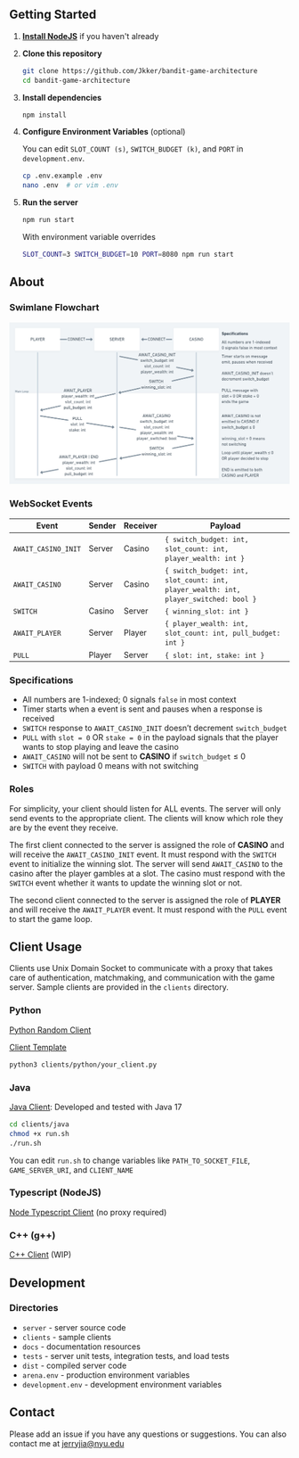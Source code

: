 ## Getting Started

1. [**Install NodeJS**](https://nodejs.org/en/download/)
   if you haven't already
2. **Clone this repository**
    ```sh
    git clone https://github.com/Jkker/bandit-game-architecture
    cd bandit-game-architecture
    ```
3. **Install dependencies**
    ```sh
    npm install
    ```
4. **Configure Environment Variables** (optional)

   You can edit `SLOT_COUNT (s)`, `SWITCH_BUDGET (k)`, and `PORT` in `development.env`.
    ```sh
    cp .env.example .env
    nano .env  # or vim .env
    ```
5. **Run the server**
    ```sh
    npm run start
    ```
    With environment variable overrides
    ```sh
    SLOT_COUNT=3 SWITCH_BUDGET=10 PORT=8080 npm run start
    ```


## About
### Swimlane Flowchart

![Swimlane Flowchart](docs/swimlane-flowchart.png)

### WebSocket Events

| Event               | Sender | Receiver | Payload                                                                              |
| ------------------- | ------ | -------- | ------------------------------------------------------------------------------------ |
| `AWAIT_CASINO_INIT` | Server | Casino   | `{ switch_budget: int, slot_count: int, player_wealth: int }`                        |
| `AWAIT_CASINO`      | Server | Casino   | `{ switch_budget: int, slot_count: int, player_wealth: int, player_switched: bool }` |
| `SWITCH`            | Casino | Server   | `{ winning_slot: int }`                                                              |
| `AWAIT_PLAYER`      | Server | Player   | `{ player_wealth: int, slot_count: int, pull_budget: int }`                          |
| `PULL`              | Player | Server   | `{ slot: int, stake: int }`                                                          |

### Specifications

- All numbers are 1-indexed; 0 signals `false` in most context
- Timer starts when a event is sent and pauses when a response is received
- `SWITCH` response to `AWAIT_CASINO_INIT` doesn’t decrement `switch_budget`
- `PULL` with `slot = 0` OR `stake = 0` in the payload signals that the player wants to stop playing and leave the casino
- `AWAIT_CASINO` will not be sent to **CASINO** if `switch_budget` ≤ 0
- `SWITCH` with payload 0 means with not switching

### Roles

For simplicity, your client should listen for ALL events. The server will only send events to the appropriate client. The clients will know which role they are by the event they receive.

The first client connected to the server is assigned the role of **CASINO** and will receive the `AWAIT_CASINO_INIT` event. It must respond with the `SWITCH` event to initialize the winning slot. The server will send `AWAIT_CASINO` to the casino after the player gambles at a slot. The casino must respond with the `SWITCH` event whether it wants to update the winning slot or not.

The second client connected to the server is assigned the role of **PLAYER** and will receive the `AWAIT_PLAYER` event. It must respond with the `PULL` event to start the game loop.

## Client Usage

Clients use Unix Domain Socket to communicate with a proxy that takes care of authentication, matchmaking, and communication with the game server. Sample clients are provided in the `clients` directory.


### Python
[Python Random Client](clients/python/random_client.py)

[Client Template](clients/python/your_client.py)

```sh
python3 clients/python/your_client.py
```

### Java

[Java Client](clients/java/Client.java): Developed and tested with Java 17

```sh
cd clients/java
chmod +x run.sh
./run.sh
```

You can edit `run.sh` to change variables like `PATH_TO_SOCKET_FILE`, `GAME_SERVER_URI`, and `CLIENT_NAME`

### Typescript (NodeJS)

[Node Typescript Client](clients/typescript/client.ts) (no proxy required)

### C++ (g++)

[C++ Client](clients/cpp/client.cpp) (WIP)




## Development

### Directories

- `server` - server source code
- `clients` - sample clients
- `docs` - documentation resources
- `tests` - server unit tests, integration tests, and load tests
- `dist` - compiled server code
- `arena.env` - production environment variables
- `development.env` - development environment variables


## Contact

Please add an issue if you have any questions or suggestions. You can also contact me at [jerryjia@nyu.edu](mailto:jerryjia@nyu.edu)
